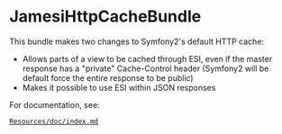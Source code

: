 JamesiHttpCacheBundle
=====================

This bundle makes two changes to Symfony2's default HTTP cache:

* Allows parts of a view to be cached through ESI, even if the master response has a "private" Cache-Control header (Symfony2 will be default force the entire response to be public)
* Makes it possible to use ESI within JSON responses

For documentation, see:

[`Resources/doc/index.md`](https://github.com/jamesisaac/JamesiHttpCacheBundle/blob/master/Resources/doc/index.md)